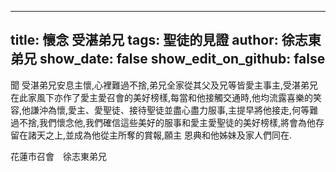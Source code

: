 
---
title: 懷念 受湛弟兄
tags: 聖徒的見證
author: 徐志東弟兄
show_date: false
show_edit_on_github: false
---

聞 受湛弟兄安息主懷,心裡難過不捨,弟兄全家從其父及兄等皆愛主事主,受湛弟兄在此家風下亦作了愛主愛召會的美好榜樣,每當和他接觸交通時,他均流露喜樂的笑容,他謙沖為懷,愛主、愛聖徒、接待聖徒並盡心盡力服事,主提早將他接走,何等難過不捨,我們懷念他,我們確信這些美好的服事和愛主愛聖徒的美好榜樣,將會為他存留在諸天之上,並成為他從主所奪的賞報,願主 恩典和他姊妹及家人們同在.

花蓮市召會　徐志東弟兄

